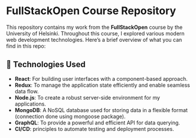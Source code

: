 # FullStackOpen Course Repository

This repository contains my work from the **FullStackOpen** course by the University of Helsinki. Throughout this course, I explored various modern web development technologies. Here’s a brief overview of what you can find in this repo:

## 🚀 Technologies Used

- **React**: For building user interfaces with a component-based approach.
- **Redux**: To manage the application state efficiently and enable seamless data flow.
- **Node.js**: To create a robust server-side environment for my applications.
- **MongoDB**: A NoSQL database used for storing data in a flexible format (connection done using mongoose package).
- **GraphQL**: To provide a powerful and efficient API for data querying.
- **CI/CD**: principles to automate testing and deployment processes.
